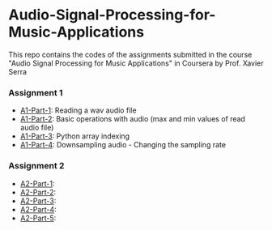 # Audio-Signal-Processing-for-Music-Applications
This repo contains the codes of the assignments submitted in the course "Audio Signal Processing for Music Applications" in Coursera by Prof. Xavier Serra


### Assignment 1

- [A1-Part-1](https://github.com/its-rajesh/Audio-Signal-Processing-for-Music-Applications/blob/main/A1/A1Part1.py): Reading a wav audio file
- [A1-Part-2](https://github.com/its-rajesh/Audio-Signal-Processing-for-Music-Applications/blob/main/A1/A1Part2.py): Basic operations with audio (max and min values of read audio file)
- [A1-Part-3](https://github.com/its-rajesh/Audio-Signal-Processing-for-Music-Applications/blob/main/A1/A1Part3.py): Python array indexing
- [A1-Part-4](https://github.com/its-rajesh/Audio-Signal-Processing-for-Music-Applications/blob/main/A1/A1Part4.py): Downsampling audio - Changing the sampling rate


### Assignment 2

- [A2-Part-1](): 
- [A2-Part-2]():
- [A2-Part-3]():
- [A2-Part-4]():
- [A2-Part-5]():
